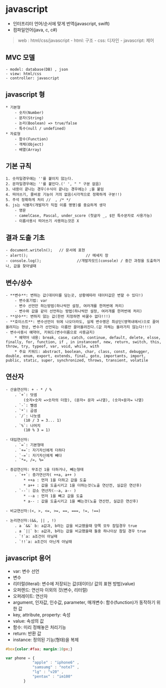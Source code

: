 # javascript

- 인터프리터 언어/순서에 맞게 번역(javascript, swift)
- 컴파일언어(java, c, c#)

> web : html/css/javascript
		- html: 구조
		- css: 디자인
		- javascript: 제어

## MVC 모델
	- model: database(DB) , json
	- view: html/css
	- controller: javascript

## javascript 형
	* 기본형
		- 숫자(Number)
		- 문자(String)
		- 논리(Boolean) => true/false
		- 특수(null / undefined)
	* 자료형
		- 함수(Function)
		- 객체(Object)
		- 배열(Array)

## 기본 규칙
	1. 숫자일경우에는 ''를 붙이지 않는다.  
	2. 문자일경우에는 ''를 붙인다.(' ', " " 구분 없음)
	3. 내용이 끝나는 경우(수식이 끝나는 경우에는) ;을 붙임
	4. 띄어쓰기, 줄바꿈 기능이 거의 없음(시각적으로 정확하게 구분!!)
	5. 주석 정확하게 처리 //  , /* */
	6. js는 식별자(개발자가 직접 이름 명명)를 중요하게 생각
		- 영문
		- camelCase, Pascal, under_score (첫글자 _, $만 특수문자로 사용가능)
		- 이름사용시 띄어쓰기 사용하는것은 X

## 결과 도출 기초
	- document.writeln();   // 문서에 표현
	- alert();							// 메세지 창
	- console.log();				//개발자모드(console) / 중간 과정을 도출하거나, 값을 찾아낼때


## 변수/상수
	- **변수**: 변하는 값(데이터를 담는곳, 상황에따라 데이터값은 변할 수 있다!)
		- 변수표기법: var
		- 변수 선언만 하는방법(하나씩만 설정, 여러개를 한꺼번에 처리)
		- 변수와 값을 같이 선언하는 방법(하나씩만 설정, 여러개를 한꺼번에 처리)
	- **상수**: 변하지 않는 값(한번 지정하면 바꿀수 없다!!!)
	- **호이스트**: 변수선언이 뒤에 나오더라도, 실제 변수명은 최상단(영역내에서)으로 끌어올려지는 현상, 변수가 선언되는 이름만 끌어올려진다.(값 자체는 올라가지 않는다!!!)
	- 변수사용시 예약어, 키워드(변수이름으로 사용금지)
		* 예약어 내용: break, case, catch, continue, default, delete, elsse, finally, for, function, if , in instanceof, new, return, switch, this, throw, try, typeof, var, void, while, with
		* 주요 키워드: abstract, boolean, char, class, const, debugger, double, enum, export, extends, final, goto, importants, import, public, static, super, synchronized, throws, transient, volatile

## 연산자 
	- 산술연산자: + - * / %
		. `+`: 덧셈 
			(숫자+숫자 =>숫자의 더함), (문자+ 문자 =나열), (숫자+문자= 나열)
		. `-`: 뺄셈
		. `*`: 곱셈
		. `/`: 나눗셈
			(10 / 3 = 3... 1)
		. `%`: 나머지
			(10 % 3 = 1)

	- 대입연산자:
		. `=`: 기본형태
		. `+=`: 자기자신에게 더하다
		. `-=`: 자기자신에게 빼다
		. `*=, /=, %=`   

	- 증감연산자: 무조건 1을 더하거나, 빼는형태
		. `++`: 증가연산자( ++a, a++ )
			* ++a : 먼저 1을 더하고 값을 도출
			* a++ : 값을 도출시키고 1을 더하는것(노출 연산전, 실값은 연산후)
		. `--`: 감소 연산자(--a, a-- )
			* --a : 먼저 1을 빼고 값을 도출
			* a-- : 값을 도출시키고 1을 빼는것(노출 연산전, 실값은 연산후)  

	- 비교연산자:(<, >, <=, >=, ==, ===, !=, !==)   

	- 논리연산자:(&&, || , !)
		. a `&&` b: a값과, b라는 값을 비교했을때 양쪽 모두 참일경우 true
		. a `||` b: a값과, b라는 값을 비교했을때 둘중 하나이상 참일 경우 true
		. `!`a: a조건이 아닐때
		. `!!`a: a조건이 아닌게 아닐때


## javascript 용어
- var: 변수 선언
- 변수
- 리터럴(literal): 변수에 저장되는 값(데이터)/ 값의 표현 방법(value)
- 오퍼렌드: 연산자 이외의 것(변수, 리터럴)
- 오퍼레이트: 연산자
- argument, 인자값, 인수값, parameter, 매개변수: 함수(function)가 동작하기 위한 값
- key, attribute, property: 속성
- value: 속성의 값
- 함수: 미리 정해놓은 처리기능
- return: 반환 값
- instance: 정의된 기능(형태)을 복제


```css
#box{color:#faa; margin:10px;}
```
```javascript
var phone = {
			"apple" : "iphone6" ,
			"samsumg" : "note7" ,
			"lg" : "v20" ,
			"pentax" : "im100" 
		}

```